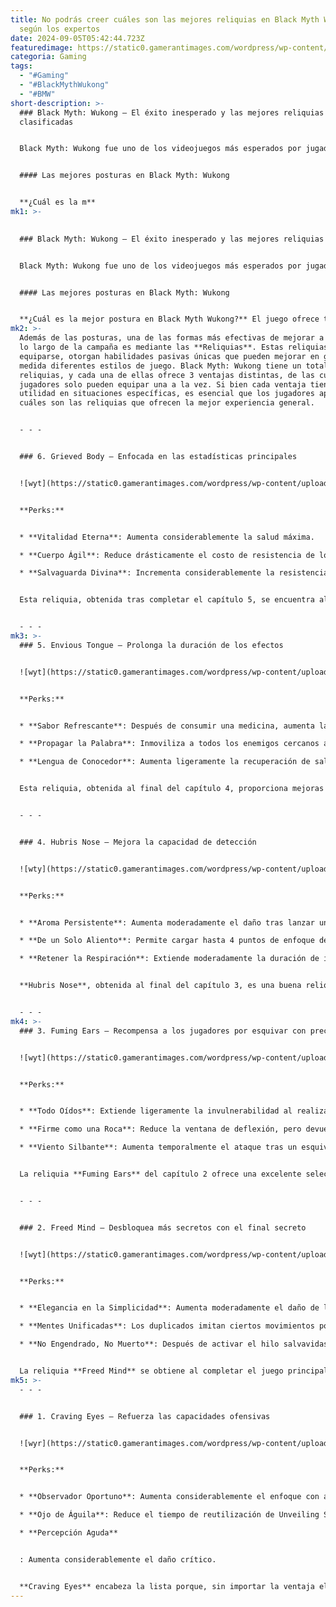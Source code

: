 ```yaml
---
title: No podrás creer cuáles son las mejores reliquias en Black Myth Wukong
  según los expertos
date: 2024-09-05T05:42:44.723Z
featuredimage: https://static0.gamerantimages.com/wordpress/wp-content/uploads/2024/09/tfeature.jpg?q=70&fit=crop&w=1100&h=618&dpr=1
categoria: Gaming
tags:
  - "#Gaming"
  - "#BlackMythWukong"
  - "#BMW"
short-description: >-
  ### Black Myth: Wukong – El éxito inesperado y las mejores reliquias
  clasificadas


  Black Myth: Wukong fue uno de los videojuegos más esperados por jugadores de todo el mundo, pero nadie imaginó que tomaría a la industria por sorpresa en su lanzamiento. El juego se vendió como pan caliente, rompiendo récords uno tras otro y dejando una huella imborrable en el mundo gamer.


  #### Las mejores posturas en Black Myth: Wukong


  **¿Cuál es la m**
mk1: >-
  

  ### Black Myth: Wukong – El éxito inesperado y las mejores reliquias clasificadas


  Black Myth: Wukong fue uno de los videojuegos más esperados por jugadores de todo el mundo, pero nadie imaginó que tomaría a la industria por sorpresa en su lanzamiento. El juego se vendió como pan caliente, rompiendo récords uno tras otro y dejando una huella imborrable en el mundo gamer.


  #### Las mejores posturas en Black Myth: Wukong


  **¿Cuál es la mejor postura en Black Myth Wukong?** El juego ofrece tres posturas distintas que permiten al jugador realizar ataques pesados variados y combos únicos, dando lugar a un estilo de combate dinámico y versátil.
mk2: >-
  Además de las posturas, una de las formas más efectivas de mejorar a Wukong a
  lo largo de la campaña es mediante las **Reliquias**. Estas reliquias, al
  equiparse, otorgan habilidades pasivas únicas que pueden mejorar en gran
  medida diferentes estilos de juego. Black Myth: Wukong tiene un total de 6
  reliquias, y cada una de ellas ofrece 3 ventajas distintas, de las cuales los
  jugadores solo pueden equipar una a la vez. Si bien cada ventaja tiene su
  utilidad en situaciones específicas, es esencial que los jugadores aprendan
  cuáles son las reliquias que ofrecen la mejor experiencia general.


  - - -


  ### 6. Grieved Body – Enfocada en las estadísticas principales


  ![wyt](https://static0.gamerantimages.com/wordpress/wp-content/uploads/2024/08/black-myth-wukong-grieved-body-relic.jpg?q=70&fit=crop&w=1500&dpr=1 "wyt")


  **Perks:**


  * **Vitalidad Eterna**: Aumenta considerablemente la salud máxima.

  * **Cuerpo Ágil**: Reduce drásticamente el costo de resistencia de los ataques cargados.

  * **Salvaguarda Divina**: Incrementa considerablemente la resistencia a cuatro tipos de maldiciones.


  Esta reliquia, obtenida tras completar el capítulo 5, se encuentra al final de nuestra lista porque las ventajas que ofrece no contribuyen de manera significativa al poder de Sun Wukong. Aun así, **Vitalidad Eterna** es una opción decente para quienes buscan aumentar la salud total, mientras que **Cuerpo Ágil** puede ser útil para quienes prefieren usar ataques pesados cargados. **Salvaguarda Divina**, en cambio, tiene un impacto menor.


  - - -
mk3: >-
  ### 5. Envious Tongue – Prolonga la duración de los efectos


  ![wyt](https://static0.gamerantimages.com/wordpress/wp-content/uploads/2024/08/black-myth-wukong-envious-tongue-relic.jpg?q=70&fit=crop&w=1500&dpr=1 "wyt")


  **Perks:**


  * **Sabor Refrescante**: Después de consumir una medicina, aumenta la probabilidad de golpe crítico en el próximo ataque.

  * **Propagar la Palabra**: Inmoviliza a todos los enemigos cercanos al objetivo.

  * **Lengua de Conocedor**: Aumenta ligeramente la recuperación de salud con cada poción equipada.


  Esta reliquia, obtenida al final del capítulo 4, proporciona mejoras centradas en las pociones consumibles del juego. La ventaja más destacada es **Lengua de Conocedor**, que aumenta la curación basada en las pociones que se vayan obteniendo. **Propagar la Palabra** también puede ser útil para controlar grupos de enemigos. **Sabor Refrescante**, por otro lado, es la opción menos atractiva debido a su dependencia de las medicinas para aumentar los golpes críticos.


  - - -


  ### 4. Hubris Nose – Mejora la capacidad de detección


  ![wty](https://static0.gamerantimages.com/wordpress/wp-content/uploads/2024/09/hubris-nose.jpg?q=70&fit=crop&w=1500&dpr=1 "wyt")


  **Perks:**


  * **Aroma Persistente**: Aumenta moderadamente el daño tras lanzar un hechizo.

  * **De un Solo Aliento**: Permite cargar hasta 4 puntos de enfoque dentro del Anillo de Fuego.

  * **Retener la Respiración**: Extiende moderadamente la duración de invulnerabilidad al esquivar.


  **Hubris Nose**, obtenida al final del capítulo 3, es una buena reliquia, aunque no logra superar a las tres primeras de la lista. **Aroma Persistente** es la mejor opción, ya que ofrece un aumento de daño tras lanzar un hechizo. **De un Solo Aliento** también es valioso cuando se combina con el hechizo Anillo de Fuego, mientras que **Retener la Respiración** es útil para quienes esquivan antes de tiempo.


  - - -
mk4: >-
  ### 3. Fuming Ears – Recompensa a los jugadores por esquivar con precisión


  ![wyt](https://static0.gamerantimages.com/wordpress/wp-content/uploads/2024/08/black-myth-wukong-fuming-ears-relic.jpg?q=70&fit=crop&w=1500&dpr=1 "wyt")


  **Perks:**


  * **Todo Oídos**: Extiende ligeramente la invulnerabilidad al realizar combos variados.

  * **Firme como una Roca**: Reduce la ventana de deflexión, pero devuelve la mitad del coste de maná al realizar una deflexión perfecta.

  * **Viento Silbante**: Aumenta temporalmente el ataque tras un esquive perfecto.


  La reliquia **Fuming Ears** del capítulo 2 ofrece una excelente selección de ventajas. **Viento Silbante** es la opción destacada, ya que aumenta el ataque tras un esquive perfecto. **Todo Oídos** mejora la supervivencia al extender el tiempo de invulnerabilidad en los combos, y **Firme como una Roca** es ideal para los jugadores que dominan la mecánica de deflexión.


  - - -


  ### 2. Freed Mind – Desbloquea más secretos con el final secreto


  ![wyt](https://static0.gamerantimages.com/wordpress/wp-content/uploads/2024/09/freed-mind.jpg?q=70&fit=crop&w=1500&dpr=1 "wyt")


  **Perks:**


  * **Elegancia en la Simplicidad**: Aumenta moderadamente el daño de los ataques ligeros.

  * **Mentes Unificadas**: Los duplicados imitan ciertos movimientos poderosos.

  * **No Engendrado, No Muerto**: Después de activar el hilo salvavidas, se reduce significativamente el daño recibido.


  La reliquia **Freed Mind** se obtiene al completar el juego principal y comenzar el modo New Game+, desbloqueando sus ventajas al alcanzar el final secreto. **Mentes Unificadas** destaca al aumentar el daño de los duplicados al imitar movimientos poderosos.
mk5: >-
  - - -


  ### 1. Craving Eyes – Refuerza las capacidades ofensivas


  ![wyr](https://static0.gamerantimages.com/wordpress/wp-content/uploads/2024/08/black-myth-wukong-craving-eyes-relic.jpg?q=70&fit=crop&w=1500&dpr=1 "wyt")


  **Perks:**


  * **Observador Oportuno**: Aumenta considerablemente el enfoque con ataques ligeros consecutivos.

  * **Ojo de Águila**: Reduce el tiempo de reutilización de Unveiling Strike al impactar.

  * **Percepción Aguda**


  : Aumenta considerablemente el daño crítico.


  **Craving Eyes** encabeza la lista porque, sin importar la ventaja elegida, proporciona una ventaja significativa desde las primeras etapas del juego. **Observador Oportuno** es la opción preferida por la mayoría de los jugadores, ya que permite acumular enfoque rápidamente con ataques ligeros consecutivos, lo que facilita el uso de ataques pesados devastadores. **Percepción Aguda** es otra opción excelente para aquellos que buscan maximizar el daño crítico. Finalmente, **Ojo de Águila** reduce el tiempo de reutilización del ataque Unveiling Strike, lo que permite a los jugadores aprovechar al máximo esta habilidad ofensiva.
---
```


